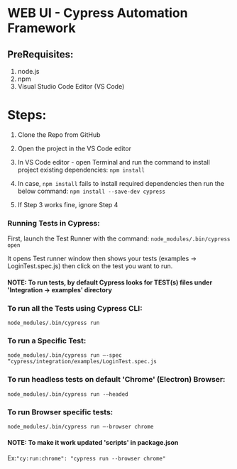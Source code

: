 # WEB UI - Cypress Automation Framework 

## PreRequisites:
1. node.js
2. npm
3. Visual Studio Code Editor (VS Code)

# Steps:
1. Clone the Repo from GitHub
2. Open the project in the VS Code editor
3. In VS Code editor - open Terminal and run the command to install project existing dependencies: `npm install`

4. In case, `npm install` fails to install required dependencies then run the below command:
`npm install --save-dev cypress`

5. If Step 3 works fine, ignore Step 4

### Running Tests in Cypress:
First, launch the Test Runner with the command: 
`node_modules/.bin/cypress open`

It opens Test runner window then shows your tests (examples -> LoginTest.spec.js) then click on the test you want to run.

#### NOTE: To run tests, by default Cypress looks for TEST(s) files under 'Integration -> examples' directory

### To run all the Tests using Cypress CLI:
`node_modules/.bin/cypress run`

### To run a Specific Test:
`node_modules/.bin/cypress run —-spec “cypress/integration/examples/LoginTest.spec.js`

### To run headless tests on default 'Chrome' (Electron) Browser:
`node_modules/.bin/cypress run -—headed`

### To run Browser specific tests:
`node_modules/.bin/cypress run —-browser chrome`
#### NOTE: To make it work updated 'scripts' in package.json 
Ex:` "cy:run:chrome": "cypress run --browser chrome" `
